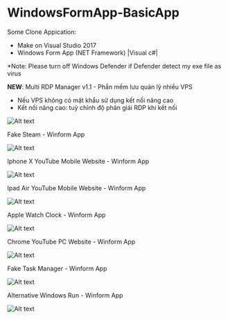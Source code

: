 # WindowsFormApp-BasicApp
Some Clone Appication:  
- Make on Visual Studio 2017
- Windows Form App (NET Framework) |Visual c#|

*Note: Please turn off Windows Defender if Defender detect my exe file as virus



 **NEW**: Multi RDP Manager v1.1 - Phần mềm lưu quản lý nhiều VPS
 + Nếu VPS không có mật khẩu sử dụng kết nối nâng cao
 + Kết nối nâng cao: tuỳ chỉnh độ phân giải RDP khi kết nối


![Alt text](https://i.ibb.co/JczQhxR/image.png "Screenshot")


Fake Steam - Winform App

![Alt text](https://i.ibb.co/bmhZkND/image.png "Screenshot")

Iphone X YouTube Mobile Website - Winform App 

![Alt text](https://i.ibb.co/PNRyzD8/image.png "Screenshot")

Ipad Air YouTube Mobile Website - Winform App 

![Alt text](https://i.postimg.cc/Mpf9PDhK/Capture-DOne.png "Screenshot")

Apple Watch Clock - Winform App 

![Alt text](https://i.ibb.co/8nkpnYM/image.png "Screenshot")

Chrome YouTube PC Website - Winform App 

![Alt text](https://i.ibb.co/XtppPCp/image.png "Screenshot")

Fake Task Manager - Winform App

![Alt text](https://i.ibb.co/wB85m1f/image.png "Screenshot")


Alternative Windows Run - Winform App

![Alt text](https://i.ibb.co/QXxJqL5/image.png "Screenshot")





